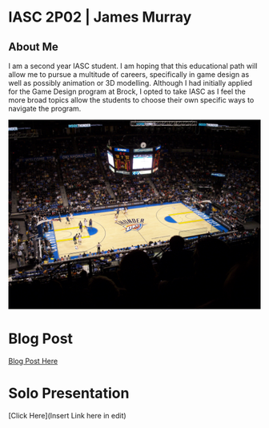 # IASC 2P02 | James Murray

## About Me

I am a second year IASC student. I am hoping that this educational path will allow me to pursue a multitude of careers, specifically in game design as well as possibly animation or 3D modelling. Although I had initially applied for the Game Design program at Brock, I opted to take IASC as I feel the more broad topics allow the students to choose their own specific ways to navigate the program.

![](Images/OKCArena.JPG)

# Blog Post

[Blog Post Here](Blog.md)
 
# Solo Presentation

[Click Here](Insert Link here in edit)
